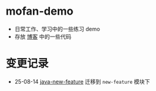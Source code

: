 # mofan-demo

- 日常工作、学习中的一些练习 demo
- 存放 [博客](https://mofan212.github.io/) 中的一些代码

# 变更记录

- 25-08-14 [java-new-feature](https://github.com/mofan212/java-new-feature) 迁移到 `new-feature` 模块下